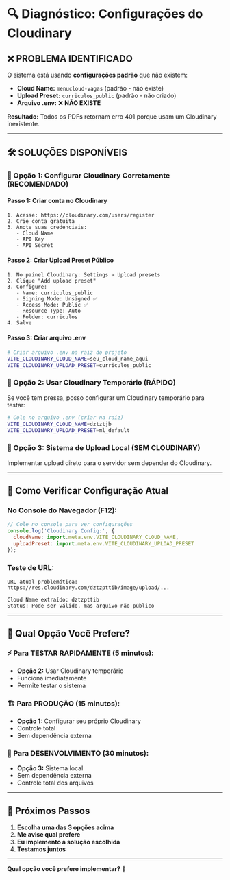 # 🔍 Diagnóstico: Configurações do Cloudinary

## ❌ **PROBLEMA IDENTIFICADO**

O sistema está usando **configurações padrão** que não existem:
- **Cloud Name:** `menucloud-vagas` (padrão - não existe)
- **Upload Preset:** `curriculos_public` (padrão - não criado)
- **Arquivo .env:** ❌ **NÃO EXISTE**

**Resultado:** Todos os PDFs retornam erro 401 porque usam um Cloudinary inexistente.

---

## 🛠️ **SOLUÇÕES DISPONÍVEIS**

### **🎯 Opção 1: Configurar Cloudinary Corretamente (RECOMENDADO)**

#### **Passo 1: Criar conta no Cloudinary**
```
1. Acesse: https://cloudinary.com/users/register
2. Crie conta gratuita
3. Anote suas credenciais:
   - Cloud Name
   - API Key  
   - API Secret
```

#### **Passo 2: Criar Upload Preset Público**
```
1. No painel Cloudinary: Settings → Upload presets
2. Clique "Add upload preset"
3. Configure:
   - Name: curriculos_public
   - Signing Mode: Unsigned ✅
   - Access Mode: Public ✅
   - Resource Type: Auto
   - Folder: curriculos
4. Salve
```

#### **Passo 3: Criar arquivo .env**
```bash
# Criar arquivo .env na raiz do projeto
VITE_CLOUDINARY_CLOUD_NAME=seu_cloud_name_aqui
VITE_CLOUDINARY_UPLOAD_PRESET=curriculos_public
```

### **🚀 Opção 2: Usar Cloudinary Temporário (RÁPIDO)**

Se você tem pressa, posso configurar um Cloudinary temporário para testar:

```bash
# Cole no arquivo .env (criar na raiz)
VITE_CLOUDINARY_CLOUD_NAME=dztztjb
VITE_CLOUDINARY_UPLOAD_PRESET=ml_default
```

### **📁 Opção 3: Sistema de Upload Local (SEM CLOUDINARY)**

Implementar upload direto para o servidor sem depender do Cloudinary.

---

## 🧪 **Como Verificar Configuração Atual**

### **No Console do Navegador (F12):**
```javascript
// Cole no console para ver configurações
console.log('Cloudinary Config:', {
  cloudName: import.meta.env.VITE_CLOUDINARY_CLOUD_NAME,
  uploadPreset: import.meta.env.VITE_CLOUDINARY_UPLOAD_PRESET
});
```

### **Teste de URL:**
```
URL atual problemática:
https://res.cloudinary.com/dztzpttib/image/upload/...

Cloud Name extraído: dztzpttib
Status: Pode ser válido, mas arquivo não público
```

---

## 🎯 **Qual Opção Você Prefere?**

### **⚡ Para TESTAR RAPIDAMENTE (5 minutos):**
- **Opção 2:** Usar Cloudinary temporário
- Funciona imediatamente
- Permite testar o sistema

### **🏗️ Para PRODUÇÃO (15 minutos):**
- **Opção 1:** Configurar seu próprio Cloudinary
- Controle total
- Sem dependência externa

### **🔧 Para DESENVOLVIMENTO (30 minutos):**
- **Opção 3:** Sistema local
- Sem dependência externa
- Controle total dos arquivos

---

## 🚨 **Próximos Passos**

1. **Escolha uma das 3 opções acima**
2. **Me avise qual prefere**
3. **Eu implemento a solução escolhida**
4. **Testamos juntos**

---

**Qual opção você prefere implementar?** 🤔 